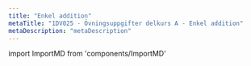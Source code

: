 ```yaml
---
title: "Enkel addition"
metaTitle: "1DV025 - Övningsuppgifter delkurs A - Enkel addition"
metaDescription: "metaDescription"
---
```


import ImportMD from 'components/ImportMD'

<ImportMD url="https://gitlab.lnu.se/1dv025/content/exercises/module-a/exercise-simple-addition/-/raw/master/README.md" removeTitle />
